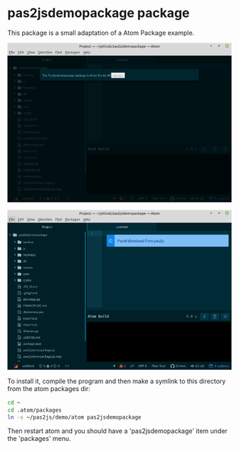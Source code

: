 # pas2jsdemopackage package

This package is a small adaptation of a Atom Package example.

![After activating](screenshot/atom1.png)

![After dismissing](screenshot/atom2.png)

To install it, compile the program and then make a symlink to this directory from the atom
packages dir:
```sh
cd ~
cd .atom/packages
ln -s ~/pas2js/demo/atom pas2jsdemopackage
```
Then restart atom and you should have a 'pas2jsdemopackage' item under the
'packages' menu.

